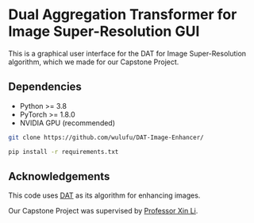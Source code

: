 # Dual Aggregation Transformer for Image Super-Resolution GUI
This is a graphical user interface for the DAT for Image Super-Resolution algorithm, which we made for our Capstone Project.

## Dependencies

- Python >= 3.8
- PyTorch >= 1.8.0
- NVIDIA GPU (recommended)

```bash
git clone https://github.com/wulufu/DAT-Image-Enhancer/
```
```bash
pip install -r requirements.txt
```

## Acknowledgements

This code uses [DAT](https://github.com/zhengchen1999/DAT) as its algorithm for enhancing images.

Our Capstone Project was supervised by [Professor Xin Li](https://www.linkedin.com/in/xin-li-709766b).
